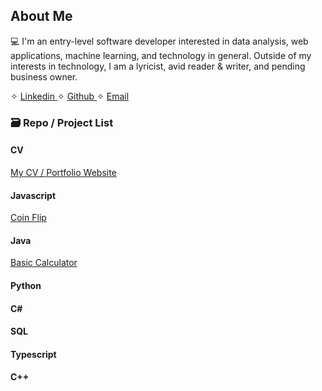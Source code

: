 ## About Me


<!--**kathylam204/kathylam204** is a ✨ _special_ ✨ repository because its `README.md` (this file) appears on your GitHub profile.

Here are some ideas to get you started:-->

💻 I'm an entry-level software developer interested in data analysis, web applications, machine learning, and technology in general. Outside of my interests in technology, I am a lyricist, avid reader & writer, and pending business owner.

✧ <a href= "https://www.linkedin.com/in/klam204/"> Linkedin </a> ✧ <a href= "https://github.com/kathylam204"> Github </a> ✧ <a href= "mailto: kathylambusiness@gmail.com"> Email</a>

<h3>🗃️ Repo / Project List</h3>
     <h4>CV</h4>
     <a href= "https://kathylam204.github.io/"> My CV / Portfolio Website </a>
     <h4>Javascript</h4>
     <a href= "https://github.com/kathylam204/coin-flip"> Coin Flip </a>
     <h4>Java</h4>
     <a href= "https://github.com/kathylam204/calculator"> Basic Calculator </a>
     <h4>Python</h4>
     <h4>C#</h4>
     <h4>SQL</h4>
     <h4>Typescript</h4>
     <h4>C++</h4>
     <!--<p>CV</p>
     <a href= "https://github.com/kathylam204"> Github </a> <br>
     <a href= "mailto: kathylambusiness@gmail.com"> Email: kathylambusiness@gmail.com </a>-->
